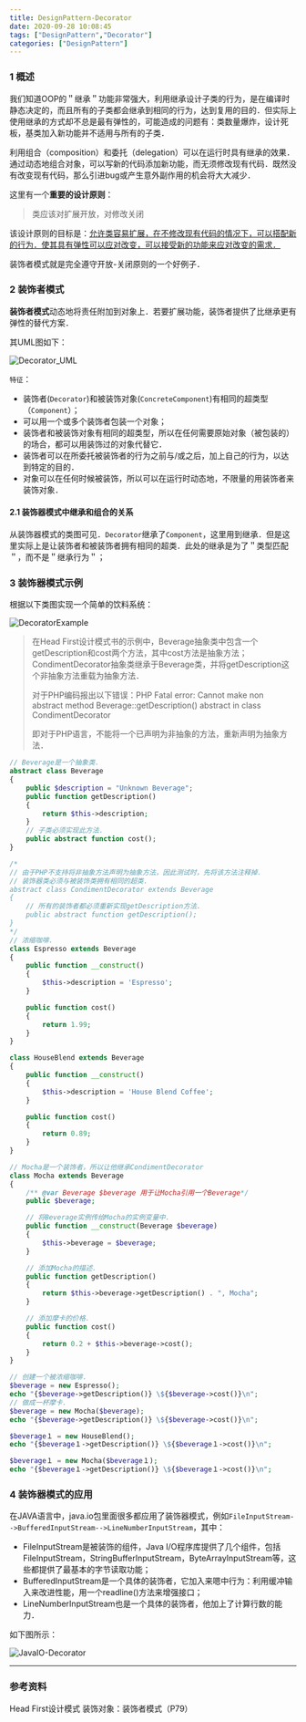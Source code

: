 ```yaml
---
title: DesignPattern-Decorator
date: 2020-09-28 10:08:45
tags: ["DesignPattern","Decorator"]
categories: ["DesignPattern"]
---
```




### 1 概述

我们知道OOP的＂继承＂功能非常强大，利用继承设计子类的行为，是在编译时静态决定的，而且所有的子类都会继承到相同的行为，达到复用的目的．但实际上使用继承的方式却不总是最有弹性的，可能造成的问题有：类数量爆炸，设计死板，基类加入新功能并不适用与所有的子类．

<!--more-->

利用组合（composition）和委托（delegation）可以在运行时具有继承的效果．通过动态地组合对象，可以写新的代码添加新功能，而无须修改现有代码．既然没有改变现有代码，那么引进bug或产生意外副作用的机会将大大减少．



这里有一个**重要的设计原则**：

> 类应该对扩展开放，对修改关闭

该设计原则的目标是：<u>允许类容易扩展，在不修改现有代码的情况下，可以搭配新的行为．使其具有弹性可以应对改变，可以接受新的功能来应对改变的需求．</u>

装饰者模式就是完全遵守开放-关闭原则的一个好例子．



### 2 装饰者模式

**装饰者模式**动态地将责任附加到对象上．若要扩展功能，装饰者提供了比继承更有弹性的替代方案．



其UML图如下：

![Decorator_UML](https://cdn.jsdelivr.net/gh/Jovry-Lee/cdn/img/DesignPattern/Decorator_UML.png)



`特征`：

- 装饰者(`Decorator`)和被装饰对象(`ConcreteComponent`)有相同的超类型（`Component`）；
- 可以用一个或多个装饰者包装一个对象；
- 装饰者和被装饰对象有相同的超类型，所以在任何需要原始对象（被包装的）的场合，都可以用装饰过的对象代替它．
- 装饰者可以在所委托被装饰者的行为之前与/或之后，加上自己的行为，以达到特定的目的．
- 对象可以在任何时候被装饰，所以可以在运行时动态地，不限量的用装饰者来装饰对象．



#### 2.1 装饰器模式中继承和组合的关系

从装饰器模式的类图可见．`Decorator`继承了`Component`，这里用到继承．但是这里实际上是让装饰者和被装饰者拥有相同的超类．此处的继承是为了＂类型匹配＂，而不是＂继承行为＂；



### 3 装饰器模式示例

根据以下类图实现一个简单的饮料系统：

![DecoratorExample](https://cdn.jsdelivr.net/gh/Jovry-Lee/cdn/img/DesignPattern/DecoratorExample.png)



> 在Head First设计模式书的示例中，Beverage抽象类中包含一个getDescription和cost两个方法，其中cost方法是抽象方法；CondimentDecorator抽象类继承于Beverage类，并将getDescription这个非抽象方法重载为抽象方法．
>
> 
>
> 对于PHP编码报出以下错误：PHP Fatal error:  Cannot make non abstract method Beverage::getDescription() abstract in class CondimentDecorator
>
> 即对于PHP语言，不能将一个已声明为非抽象的方法，重新声明为抽象方法．



```php
// Beverage是一个抽象类．
abstract class Beverage
{
    public $description = "Unknown Beverage";
    public function getDescription()
    {
        return $this->description;
    }
    // 子类必须实现此方法．
    public abstract function cost();
}

/* 
// 由于PHP不支持将非抽象方法声明为抽象方法，因此测试时，先将该方法注释掉．
// 装饰器类必须与被装饰类拥有相同的超类.
abstract class CondimentDecorator extends Beverage
{
    // 所有的装饰者都必须重新实现getDescription方法.
    public abstract function getDescription();
}
*/
// 浓缩咖啡．
class Espresso extends Beverage
{
    public function __construct()
    {
        $this->description = 'Espresso';
    }

    public function cost()
    {
        return 1.99;
    }
}

class HouseBlend extends Beverage
{
    public function __construct()
    {
        $this->description = 'House Blend Coffee';
    }

    public function cost()
    {
        return 0.89;
    }
}

// Mocha是一个装饰者，所以让他继承CondimentDecorator
class Mocha extends Beverage
{
    /** @var Beverage $beverage 用于让Mocha引用一个Beverage*/
    public $beverage;

    // 将Beverage实例传给Mocha的实例变量中.
    public function __construct(Beverage $beverage)
    {
        $this->beverage = $beverage;
    }

    // 添加Mocha的描述．
    public function getDescription()
    {
        return $this->beverage->getDescription() . ", Mocha";
    }

    // 添加摩卡的价格．
    public function cost()
    {
        return 0.2 + $this->beverage->cost();
    }
}

// 创建一个被浓缩咖啡．
$beverage = new Espresso();
echo "{$beverage->getDescription()} \${$beverage->cost()}\n";
// 做成一杯摩卡．
$beverage = new Mocha($beverage);
echo "{$beverage->getDescription()} \${$beverage->cost()}\n";

$beverage１ = new HouseBlend();
echo "{$beverage１->getDescription()} \${$beverage１->cost()}\n";

$beverage１ = new Mocha($beverage１);
echo "{$beverage１->getDescription()} \${$beverage１->cost()}\n";
```



### 4 装饰器模式的应用

在JAVA语言中，java.io包里面很多都应用了装饰器模式，例如`FileInputStream-->BufferedInputStream-->LineNumberInputStream`，其中：

- FileInputStream是被装饰的组件，Java I/O程序库提供了几个组件，包括FileInputStream，StringBufferInputStream，ByteArrayInputStream等，这些都提供了最基本的字节读取功能；
- BufferedInputStream是一个具体的装饰者，它加入来嗯中行为：利用缓冲输入来改进性能，用一个readline()方法来增强接口；
- LineNumberInputStream也是一个具体的装饰者，他加上了计算行数的能力．



如下图所示：

![JavaIO-Decorator](https://cdn.jsdelivr.net/gh/Jovry-Lee/cdn/img/DesignPattern/JavaIO-Decorator.png)



------

### 参考资料

Head First设计模式 装饰对象：装饰者模式（P79）
